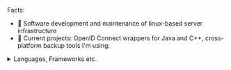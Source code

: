 Facts:
- 👀 Software development and maintenance of linux-based server infrastructure
- 🌱 Current projects: OpenID Connect wrappers for Java and C++, cross-platform backup tools
I'm using:
<details>
<summary>Languages, Frameworks etc.</summary>
<br>
 
Languages: 
 
![C++](https://img.shields.io/badge/c++-%2300599C.svg?style=for-the-badge&logo=c%2B%2B&logoColor=white) ![Dart](https://img.shields.io/badge/dart-%230175C2.svg?style=for-the-badge&logo=dart&logoColor=white) ![PHP](https://img.shields.io/badge/php-%23777BB4.svg?style=for-the-badge&logo=php&logoColor=white) ![Java](https://img.shields.io/badge/java-%23ED8B00.svg?style=for-the-badge&logo=java&logoColor=white)

Frameworks, Libraries, Build Systems:
 
![Laravel](https://img.shields.io/badge/laravel-%23FF2D20.svg?style=for-the-badge&logo=laravel&logoColor=white) ![Qt](https://img.shields.io/badge/Qt-%23217346.svg?style=for-the-badge&logo=Qt&logoColor=white) ![Flutter](https://img.shields.io/badge/Flutter-%2302569B.svg?style=for-the-badge&logo=Flutter&logoColor=white) ![Socket.io](https://img.shields.io/badge/Socket.io-black?style=for-the-badge&logo=socket.io&badgeColor=010101) ![Apache Maven](https://img.shields.io/badge/Apache%20Maven-C71A36?style=for-the-badge&logo=Apache%20Maven&logoColor=white) ![CMake](https://img.shields.io/badge/CMake-%23008FBA.svg?style=for-the-badge&logo=cmake&logoColor=white)

DBMS: 
 
![MariaDB](https://img.shields.io/badge/MariaDB-003545?style=for-the-badge&logo=mariadb&logoColor=white) ![MongoDB](https://img.shields.io/badge/MongoDB-%234ea94b.svg?style=for-the-badge&logo=mongodb&logoColor=white) ![Redis](https://img.shields.io/badge/redis-%23DD0031.svg?style=for-the-badge&logo=redis&logoColor=white)
 
Software build on  ![Arch](https://img.shields.io/badge/Arch%20Linux-1793D1?logo=arch-linux&logoColor=fff&style=for-the-badge) with great tools from JetBrains including ![IntelliJ IDEA](https://img.shields.io/badge/IntelliJIDEA-000000.svg?style=for-the-badge&logo=intellij-idea&logoColor=white)
 
Infrastructure:
 
For automating the infrastructure, I'm using ![Ansible](https://img.shields.io/badge/ansible-%231A1918.svg?style=for-the-badge&logo=ansible&logoColor=white) and ![Terraform](https://img.shields.io/badge/terraform-%235835CC.svg?style=for-the-badge&logo=terraform&logoColor=white)
 
The website is delivered by ![Nginx](https://img.shields.io/badge/nginx-%23009639.svg?style=for-the-badge&logo=nginx&logoColor=white) - a high performance webserver. Protected and managed by ![Cloudflare](https://img.shields.io/badge/Cloudflare-F38020?style=for-the-badge&logo=Cloudflare&logoColor=white)
 
Code-Management and Continuous Integration realized with ![GitLab](https://img.shields.io/badge/gitlab-%23181717.svg?style=for-the-badge&logo=gitlab&logoColor=white)
</details>
<!---
flixofon/flixofon is a ✨ special ✨ repository because its `README.md` (this file) appears on your GitHub profile.
You can click the Preview link to take a look at your changes.
--->
